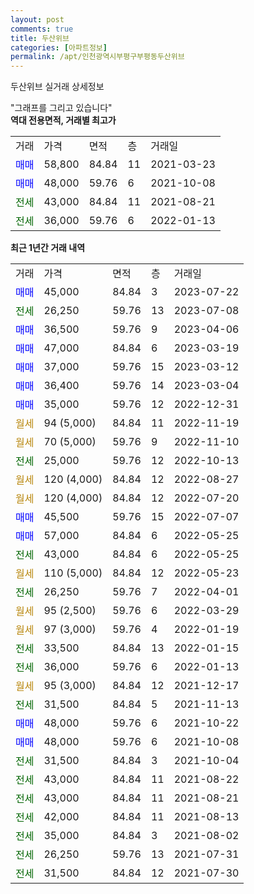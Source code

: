```yaml
---
layout: post
comments: true
title: 두산위브
categories: [아파트정보]
permalink: /apt/인천광역시부평구부평동두산위브
---
```


두산위브 실거래 상세정보

<script type="text/javascript">
  google.charts.load('current', {'packages':['line', 'corechart']});
  google.charts.setOnLoadCallback(drawChart);

  function drawChart() {
    var data = new google.visualization.DataTable();
    data.addColumn('date', '거래일');
    data.addColumn('number', "매매");
    data.addColumn('number', "전세");
    data.addColumn('number', "전매");

    data.addRows([[new Date(Date.parse("2023-07-22")), 45000, null, null], [new Date(Date.parse("2023-07-08")), null, 26250, null], [new Date(Date.parse("2023-04-06")), 36500, null, null], [new Date(Date.parse("2023-03-19")), 47000, null, null], [new Date(Date.parse("2023-03-12")), 37000, null, null], [new Date(Date.parse("2023-03-04")), 36400, null, null], [new Date(Date.parse("2022-12-31")), 35000, null, null], [new Date(Date.parse("2022-11-19")), null, null, null], [new Date(Date.parse("2022-11-10")), null, null, null], [new Date(Date.parse("2022-10-13")), null, 25000, null], [new Date(Date.parse("2022-08-27")), null, null, null], [new Date(Date.parse("2022-07-20")), null, null, null], [new Date(Date.parse("2022-07-07")), 45500, null, null], [new Date(Date.parse("2022-05-25")), 57000, null, null], [new Date(Date.parse("2022-05-25")), null, 43000, null], [new Date(Date.parse("2022-05-23")), null, null, null], [new Date(Date.parse("2022-04-01")), null, 26250, null], [new Date(Date.parse("2022-03-29")), null, null, null], [new Date(Date.parse("2022-01-19")), null, null, null], [new Date(Date.parse("2022-01-15")), null, 33500, null], [new Date(Date.parse("2022-01-13")), null, 36000, null], [new Date(Date.parse("2021-12-17")), null, null, null], [new Date(Date.parse("2021-11-13")), null, 31500, null], [new Date(Date.parse("2021-10-22")), 48000, null, null], [new Date(Date.parse("2021-10-08")), 48000, null, null], [new Date(Date.parse("2021-10-04")), null, 31500, null], [new Date(Date.parse("2021-08-22")), null, 43000, null], [new Date(Date.parse("2021-08-21")), null, 43000, null], [new Date(Date.parse("2021-08-13")), null, 42000, null], [new Date(Date.parse("2021-08-02")), null, 35000, null], [new Date(Date.parse("2021-07-31")), null, 26250, null], [new Date(Date.parse("2021-07-30")), null, 31500, null]]);

    var options = {
      hAxis: {
        format: 'yyyy/MM/dd'
      },    
      lineWidth: 0,
      pointsVisible: true,    
      title: '최근 1년간 유형별 실거래가 분포',
      legend: { position: 'bottom' }
    };

    var formatter = new google.visualization.NumberFormat({pattern:'###,###'} );
    formatter.format(data, 1);
    formatter.format(data, 2);
    
    setTimeout(function() {
        var chart = new google.visualization.LineChart(document.getElementById('columnchart_material'));
        chart.draw(data, (options));
        document.getElementById('loading').style.display = 'none';
    }, 200);
  }
</script>


<div id="loading" style="z-index:20; display: block; margin-left: 0px">"그래프를 그리고 있습니다"</div>
<div id="columnchart_material" style="width: 95%; margin-left: 0px; display: block"></div>
<!-- contents start -->
<b>역대 전용면적, 거래별 최고가</b>
<table class="sortable">
    <tr>
      <td>거래</td>
      <td>가격</td>
      <td>면적</td>
      <td>층</td>
      <td>거래일</td>
    </tr>
        <tr>
          <td><a style="color: blue">매매</a></td>
          <td>58,800</td>
          <td>84.84</td>
          <td>11</td>
          <td>2021-03-23</td>
        </tr>            <tr>
          <td><a style="color: blue">매매</a></td>
          <td>48,000</td>
          <td>59.76</td>
          <td>6</td>
          <td>2021-10-08</td>
        </tr>        
        <tr>
              <td><a style="color: darkgreen">전세</a></td>
              <td>43,000</td>
              <td>84.84</td>
              <td>11</td>
              <td>2021-08-21</td>
            </tr>            <tr>
              <td><a style="color: darkgreen">전세</a></td>
              <td>36,000</td>
              <td>59.76</td>
              <td>6</td>
              <td>2022-01-13</td>
            </tr>        
    
</table>

<b>최근 1년간 거래 내역</b>

<table class="sortable">
    <tr>
      <td>거래</td>
      <td>가격</td>
      <td>면적</td>
      <td>층</td>
      <td>거래일</td>
    </tr>
    <tr>
      <td><a style="color: blue">매매</a></td>
      <td>45,000</td>
      <td>84.84</td>
      <td>3</td>
      <td>2023-07-22</td>
    </tr>          <tr>
      <td><a style="color: darkgreen">전세</a></td>
      <td>26,250</td>
      <td>59.76</td>
      <td>13</td>
      <td>2023-07-08</td>
    </tr>          <tr>
      <td><a style="color: blue">매매</a></td>
      <td>36,500</td>
      <td>59.76</td>
      <td>9</td>
      <td>2023-04-06</td>
    </tr>          <tr>
      <td><a style="color: blue">매매</a></td>
      <td>47,000</td>
      <td>84.84</td>
      <td>6</td>
      <td>2023-03-19</td>
    </tr>          <tr>
      <td><a style="color: blue">매매</a></td>
      <td>37,000</td>
      <td>59.76</td>
      <td>15</td>
      <td>2023-03-12</td>
    </tr>          <tr>
      <td><a style="color: blue">매매</a></td>
      <td>36,400</td>
      <td>59.76</td>
      <td>14</td>
      <td>2023-03-04</td>
    </tr>          <tr>
      <td><a style="color: blue">매매</a></td>
      <td>35,000</td>
      <td>59.76</td>
      <td>12</td>
      <td>2022-12-31</td>
    </tr>          <tr>
      <td><a style="color: darkgoldenrod">월세</a></td>
      <td>94 (5,000)</td>
      <td>84.84</td>
      <td>11</td>
      <td>2022-11-19</td>
    </tr>          <tr>
      <td><a style="color: darkgoldenrod">월세</a></td>
      <td>70 (5,000)</td>
      <td>59.76</td>
      <td>9</td>
      <td>2022-11-10</td>
    </tr>          <tr>
      <td><a style="color: darkgreen">전세</a></td>
      <td>25,000</td>
      <td>59.76</td>
      <td>12</td>
      <td>2022-10-13</td>
    </tr>          <tr>
      <td><a style="color: darkgoldenrod">월세</a></td>
      <td>120 (4,000)</td>
      <td>84.84</td>
      <td>12</td>
      <td>2022-08-27</td>
    </tr>          <tr>
      <td><a style="color: darkgoldenrod">월세</a></td>
      <td>120 (4,000)</td>
      <td>84.84</td>
      <td>12</td>
      <td>2022-07-20</td>
    </tr>          <tr>
      <td><a style="color: blue">매매</a></td>
      <td>45,500</td>
      <td>59.76</td>
      <td>15</td>
      <td>2022-07-07</td>
    </tr>          <tr>
      <td><a style="color: blue">매매</a></td>
      <td>57,000</td>
      <td>84.84</td>
      <td>6</td>
      <td>2022-05-25</td>
    </tr>          <tr>
      <td><a style="color: darkgreen">전세</a></td>
      <td>43,000</td>
      <td>84.84</td>
      <td>6</td>
      <td>2022-05-25</td>
    </tr>          <tr>
      <td><a style="color: darkgoldenrod">월세</a></td>
      <td>110 (5,000)</td>
      <td>84.84</td>
      <td>12</td>
      <td>2022-05-23</td>
    </tr>          <tr>
      <td><a style="color: darkgreen">전세</a></td>
      <td>26,250</td>
      <td>59.76</td>
      <td>7</td>
      <td>2022-04-01</td>
    </tr>          <tr>
      <td><a style="color: darkgoldenrod">월세</a></td>
      <td>95 (2,500)</td>
      <td>59.76</td>
      <td>6</td>
      <td>2022-03-29</td>
    </tr>          <tr>
      <td><a style="color: darkgoldenrod">월세</a></td>
      <td>97 (3,000)</td>
      <td>59.76</td>
      <td>4</td>
      <td>2022-01-19</td>
    </tr>          <tr>
      <td><a style="color: darkgreen">전세</a></td>
      <td>33,500</td>
      <td>84.84</td>
      <td>13</td>
      <td>2022-01-15</td>
    </tr>          <tr>
      <td><a style="color: darkgreen">전세</a></td>
      <td>36,000</td>
      <td>59.76</td>
      <td>6</td>
      <td>2022-01-13</td>
    </tr>          <tr>
      <td><a style="color: darkgoldenrod">월세</a></td>
      <td>95 (3,000)</td>
      <td>84.84</td>
      <td>12</td>
      <td>2021-12-17</td>
    </tr>          <tr>
      <td><a style="color: darkgreen">전세</a></td>
      <td>31,500</td>
      <td>84.84</td>
      <td>5</td>
      <td>2021-11-13</td>
    </tr>          <tr>
      <td><a style="color: blue">매매</a></td>
      <td>48,000</td>
      <td>59.76</td>
      <td>6</td>
      <td>2021-10-22</td>
    </tr>          <tr>
      <td><a style="color: blue">매매</a></td>
      <td>48,000</td>
      <td>59.76</td>
      <td>6</td>
      <td>2021-10-08</td>
    </tr>          <tr>
      <td><a style="color: darkgreen">전세</a></td>
      <td>31,500</td>
      <td>84.84</td>
      <td>3</td>
      <td>2021-10-04</td>
    </tr>          <tr>
      <td><a style="color: darkgreen">전세</a></td>
      <td>43,000</td>
      <td>84.84</td>
      <td>11</td>
      <td>2021-08-22</td>
    </tr>          <tr>
      <td><a style="color: darkgreen">전세</a></td>
      <td>43,000</td>
      <td>84.84</td>
      <td>11</td>
      <td>2021-08-21</td>
    </tr>          <tr>
      <td><a style="color: darkgreen">전세</a></td>
      <td>42,000</td>
      <td>84.84</td>
      <td>11</td>
      <td>2021-08-13</td>
    </tr>          <tr>
      <td><a style="color: darkgreen">전세</a></td>
      <td>35,000</td>
      <td>84.84</td>
      <td>3</td>
      <td>2021-08-02</td>
    </tr>          <tr>
      <td><a style="color: darkgreen">전세</a></td>
      <td>26,250</td>
      <td>59.76</td>
      <td>13</td>
      <td>2021-07-31</td>
    </tr>          <tr>
      <td><a style="color: darkgreen">전세</a></td>
      <td>31,500</td>
      <td>84.84</td>
      <td>12</td>
      <td>2021-07-30</td>
    </tr>      </table>
<!-- contents end -->    

